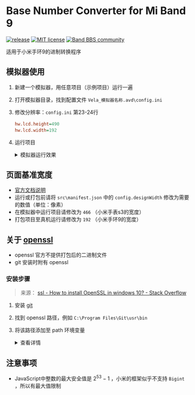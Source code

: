 # Base Number Converter for Mi Band 9

[![release](https://img.shields.io/github/v/release/tianfangyetan1/NumberSystems_MiBand9)](https://github.com/tianfangyetan1/NumberSystems_MiBand9/releases)
[![MIT license](https://img.shields.io/github/license/tianfangyetan1/NumberSystems_MiBand9)](https://github.com/tianfangyetan1/NumberSystems_MiBand9/blob/master/LICENSE)
[![Band BBS community](https://img.shields.io/badge/community-Band_BBS-718298)](https://www.bandbbs.cn/threads/12425/)

适用于小米手环9的进制转换程序

## 模拟器使用

1. 新建一个模拟器，用任意项目（示例项目）运行一遍
2. 打开模拟器目录，找到配置文件 `Vela_模拟器名称.avd\config.ini`
3. 修改分辨率：`config.ini` 第23-24行
    ```ini
    hw.lcd.height=490
    hw.lcd.width=192
    ```
4. 运行项目
    <details>
      <summary>模拟器运行效果</summary>

      ![模拟器运行效果](docs/Screenshot_2024-08-01_21-28-03.png)
    </details>
    
## 页面基准宽度

- [官方文档说明](https://iot.mi.com/vela/quickapp/zh/content/framework/style/page-style-and-layout.html#px)
- 运行或打包前请将 `src\manifest.json` 中的 `config.designWidth` 修改为需要的数值（单位：像素）
- 在模拟器中运行项目请修改为 `466` （小米手表s3的宽度）
- 打包项目至真机运行请修改为 `192` （小米手环9的宽度）

## 关于 [openssl](https://openssl.org/)

- openssl 官方不提供打包后的二进制文件
- git 安装时附有 openssl

### 安装步骤

> 来源： [ssl - How to install OpenSSL in windows 10? - Stack Overflow](https://stackoverflow.com/questions/50625283/how-to-install-openssl-in-windows-10)

1. 安装 [git](https://git-scm.com)
2. 找到 openssl 路径，例如 `C:\Program Files\Git\usr\bin`
3. 将该路径添加至 path 环境变量
    <details>
      <summary>查看详情</summary>

      ![设置→系统→系统信息→高级系统设置](docs/Screenshot_2024-08-03_16-09-16.png)

      ![环境变量](docs/Screenshot_2024-08-03_16-09-34.png)

      ![系统变量→path](docs/Screenshot_2024-08-03_16-11-00.png)

      ![新建→路径](docs/Screenshot_2024-08-03_16-12-17.png)
      
    </details>

## 注意事项

- JavaScript中整数的最大安全值是 $2 ^{53} - 1$ ，小米的框架似乎不支持 `Bigint` ，所以有最大值限制

